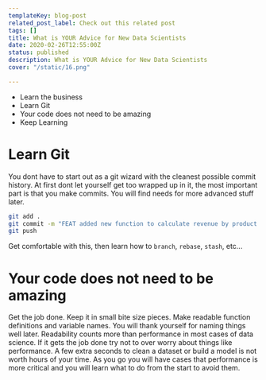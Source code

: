 ```yaml
---
templateKey: blog-post
related_post_label: Check out this related post
tags: []
title: What is YOUR Advice for New Data Scientists
date: 2020-02-26T12:55:00Z
status: published
description: What is YOUR Advice for New Data Scientists
cover: "/static/16.png"

---
```

* Learn the business
* Learn Git
* Your code does not need to be amazing
* Keep Learning

# Learn Git

You dont have to start out as a git wizard with the cleanest possible commit history.  At first dont let yourself get too wrapped up in it, the most important part is that you make commits.  You will find needs for more advanced stuff later.


``` bash
git add .
git commit -m "FEAT added new function to calculate revenue by product family"
git push
```

Get comfortable with this, then learn how to `branch`, `rebase`, `stash`, etc...


# Your code does not need to be amazing

Get the job done.  Keep it in small bite size pieces.  Make readable function definitions and variable names.  You will thank yourself for naming things well later.  Readability counts more than performance in most cases of data science.  If it gets the job done try not to over worry about things like performance.  A few extra seconds to clean a dataset or build a model is not worth hours of your time.  As you go you will have cases that performance is more critical and you will learn what to do from the start to avoid them.
